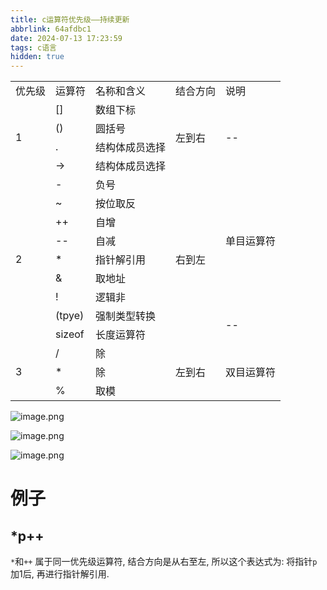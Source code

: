 ```yaml
---
title: c运算符优先级——持续更新
abbrlink: 64afdbc1
date: 2024-07-13 17:23:59
tags: c语言
hidden: true
---
```








<table>
	<!-- 1 -->
	<tr>
		<td>优先级</td>
		<td>运算符</td>
		<td>名称和含义</td>
		<td>结合方向</td>
		<td>说明</td>
	</tr>
	<tr>
		<td rowspan=5 colspan=1>1</td>
		<td rowspan=1 colspan=1>[]</td>
		<td rowspan=1 colspan=1>数组下标</td>
		<td rowspan=5 colspan=1>左到右</td>
		<td rowspan=5 colspan=1>--</td>
	</tr>
	<tr>
	<tr>
		<td rowspan=1 colspan=1>()</td>
		<td rowspan=1 colspan=1>圆括号</td>
	</tr>
	<tr>
		<td rowspan=1 colspan=1>.</td>
		<td rowspan=1 colspan=1>结构体成员选择</td>
	</tr>
	<tr>
		<td rowspan=1 colspan=1>-></td>
		<td rowspan=1 colspan=1>结构体成员选择</td>
	</tr>
	<!-- 2 -->
	<tr>
		<td rowspan=9 colspan=1>2</td>
		<td rowspan=1 colspan=1>-</td>
		<td rowspan=1 colspan=1>负号</td>
		<td rowspan=9 colspan=1>右到左</td>
		<td rowspan=7 colspan=1>单目运算符</td>
	</tr>
	<tr>
		<td rowspan=1 colspan=1>~</td>
		<td rowspan=1 colspan=1>按位取反</td>
	</tr>
	<tr>
		<td rowspan=1 colspan=1>++</td>
		<td rowspan=1 colspan=1>自增</td>
	</tr>
	<tr>
		<td rowspan=1 colspan=1>--</td>
		<td rowspan=1 colspan=1>自减</td>
	</tr>
	<tr>
		<td rowspan=1 colspan=1>*</td>
		<td rowspan=1 colspan=1>指针解引用</td>
	</tr>
	<tr>
		<td rowspan=1 colspan=1>&</td>
		<td rowspan=1 colspan=1>取地址</td>
	</tr>
	<tr>
		<td rowspan=1 colspan=1>!</td>
		<td rowspan=1 colspan=1>逻辑非</td>
	</tr>
	<tr>
		<td rowspan=1 colspan=1>(tpye)</td>
		<td rowspan=1 colspan=1>强制类型转换</td>
		<td rowspan=2 colspan=1>--</td>
	</tr>
	<tr>
		<td rowspan=1 colspan=1>sizeof</td>
		<td rowspan=1 colspan=1>长度运算符</td>
	</tr>
	<!-- 3 -->
	<tr>
		<td rowspan=3 colspan=1>3</td>
		<td rowspan=1 colspan=1>/</td>
		<td rowspan=1 colspan=1>除</td>
		<td rowspan=3 colspan=1>左到右</td>
		<td rowspan=3 colspan=1>双目运算符</td>
	</tr>
	<tr>
		<td rowspan=1 colspan=1>*</td>
		<td rowspan=1 colspan=1>除</td>
	</tr>
	<tr>
		<td rowspan=1 colspan=1>%</td>
		<td rowspan=1 colspan=1>取模</td>
	</tr>
</table></table>

![image.png](https://juzhango-1257120269.cos.ap-shanghai.myqcloud.com/240713/20240713200001.png)

![image.png](https://juzhango-1257120269.cos.ap-shanghai.myqcloud.com/240713/20240713200035.png)


![image.png](https://juzhango-1257120269.cos.ap-shanghai.myqcloud.com/240713/20240713200048.png)


# 例子

## *p++

`*`和`++` 属于同一优先级运算符, 结合方向是从右至左, 所以这个表达式为: 将指针`p`加1后, 再进行指针解引用.





